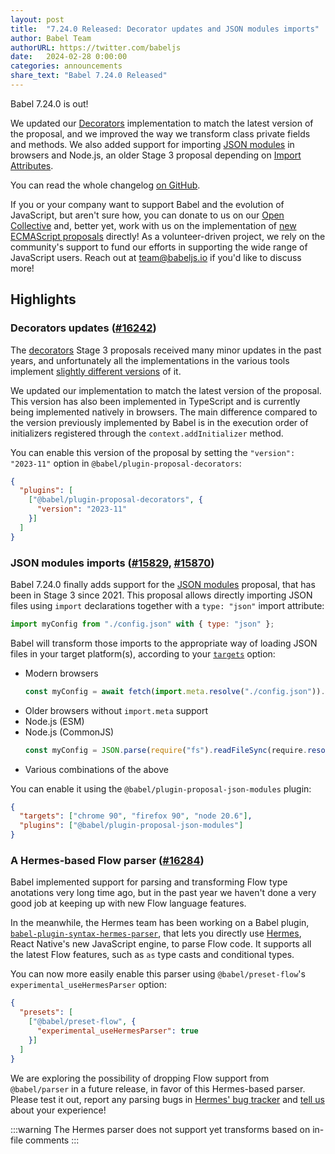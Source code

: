 ```yaml
---
layout: post
title:  "7.24.0 Released: Decorator updates and JSON modules imports"
author: Babel Team
authorURL: https://twitter.com/babeljs
date:   2024-02-28 0:00:00
categories: announcements
share_text: "Babel 7.24.0 Released"
---
```


Babel 7.24.0 is out!

We updated our [Decorators](https://github.com/tc39/proposal-decorators/) implementation to match the latest version of the proposal, and we improved the way we transform class private fields and methods. We also added support for importing [JSON modules](https://github.com/tc39/proposal-json-modules) in browsers and Node.js, an older Stage 3 proposal depending on [Import Attributes](https://github.com/tc39/proposal-import-attributes).

You can read the whole changelog [on GitHub](https://github.com/babel/babel/releases/tag/v7.23.0).

<!-- truncate -->

If you or your company want to support Babel and the evolution of JavaScript, but aren't sure how, you can donate to us on our [Open Collective](https://github.com/babel/babel?sponsor=1) and, better yet, work with us on the implementation of [new ECMAScript proposals](https://github.com/babel/proposals) directly! As a volunteer-driven project, we rely on the community's support to fund our efforts in supporting the wide range of JavaScript users. Reach out at [team@babeljs.io](mailto:team@babeljs.io) if you'd like to discuss more!

## Highlights

### Decorators updates ([#16242](https://github.com/babel/babel/pull/16242))

The [decorators](https://github.com/tc39/proposal-decorator-metadata/) Stage 3 proposals received many minor updates in the past years, and unfortunately all the implementations in the various tools implement [slightly different versions](https://github.com/evanw/decorator-tests) of it.

We updated our implementation to match the latest version of the proposal. This version has also been implemented in TypeScript and is currently being implemented natively in browsers. The main difference compared to the version previously implemented by Babel is in the execution order of initializers registered through the `context.addInitializer` method.

You can enable this version of the proposal by setting the `"version": "2023-11"` option in `@babel/plugin-proposal-decorators`:
```json title="babel.config.json"
{
  "plugins": [
    ["@babel/plugin-proposal-decorators", {
      "version": "2023-11"
    }]
  ]
}
```

### JSON modules imports ([#15829](https://github.com/babel/babel/pull/15829), [#15870](https://github.com/babel/babel/pull/15870))

Babel 7.24.0 finally adds support for the [JSON modules](https://github.com/tc39/proposal-json-modules) proposal, that has been in Stage 3 since 2021. This proposal allows directly importing JSON files using `import` declarations together with a `type: "json"` import attribute:

```js
import myConfig from "./config.json" with { type: "json" };
```

Babel will transform those imports to the appropriate way of loading JSON files in your target platform(s), according to your [`targets`](https://babeljs.io/docs/options#targets) option:
- Modern browsers
  ```js
  const myConfig = await fetch(import.meta.resolve("./config.json")).then(r => r.json());
  ```
- Older browsers without `import.meta` support
- Node.js (ESM)
- Node.js (CommonJS)
  ```js
  const myConfig = JSON.parse(require("fs").readFileSync(require.resolve("./config.json")));
  ```
- Various combinations of the above

You can enable it using the `@babel/plugin-proposal-json-modules` plugin:

```json title="babel.config.json"
{
  "targets": ["chrome 90", "firefox 90", "node 20.6"],
  "plugins": ["@babel/plugin-proposal-json-modules"]
}
```

### A Hermes-based Flow parser ([#16284](https://github.com/babel/babel/pull/16284))

Babel implemented support for parsing and transforming Flow type anotations very long time ago, but in the past year we haven't done a very good job at keeping up with new Flow language features.

In the meanwhile, the Hermes team has been working on a Babel plugin, [`babel-plugin-syntax-hermes-parser`](https://www.npmjs.com/package/babel-plugin-syntax-hermes-parser), that lets you directly use [Hermes](https://hermesengine.dev/), React Native's new JavaScript engine, to parse Flow code. It supports all the latest Flow features, such as `as` type casts and conditional types.

You can now more easily enable this parser using `@babel/preset-flow`'s `experimental_useHermesParser` option:
```json title="babel.config.json"
{
  "presets": [
    ["@babel/preset-flow", {
      "experimental_useHermesParser": true
    }]
  ]
}
```

We are exploring the possibility of dropping Flow support from `@babel/parser` in a future release, in favor of this Hermes-based parser. Please test it out, report any parsing bugs in [Hermes' bug tracker](https://github.com/facebook/hermes/issues?q=is%3Aissue+is%3Aopen+sort%3Aupdated-desc) and [tell us](https://github.com/babel/babel/discussions) about your experience!

:::warning
The Hermes parser does not support yet transforms based on in-file comments
:::
